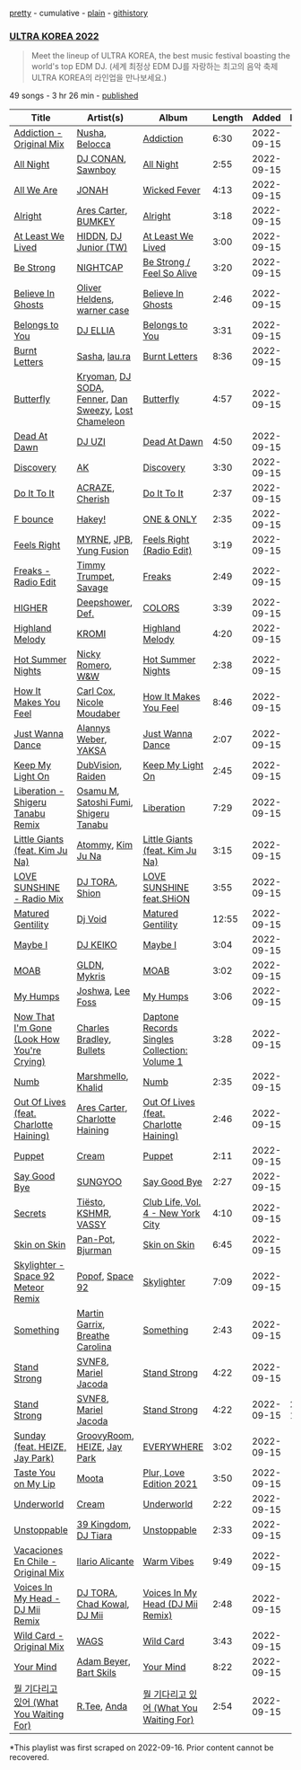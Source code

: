 [pretty](/playlists/pretty/37i9dQZF1DWWVmXpVB8Wtg.md) - cumulative - [plain](/playlists/plain/37i9dQZF1DWWVmXpVB8Wtg) - [githistory](https://github.githistory.xyz/mackorone/spotify-playlist-archive/blob/main/playlists/plain/37i9dQZF1DWWVmXpVB8Wtg)

### [ULTRA KOREA 2022](https://open.spotify.com/playlist/37i9dQZF1DWWVmXpVB8Wtg)

> Meet the lineup of ULTRA KOREA, the best music festival boasting the world's top EDM DJ\. \(세계 최정상 EDM DJ를 자랑하는 최고의 음악 축제 ULTRA KOREA의 라인업을 만나보세요.\)

49 songs - 3 hr 26 min - [published](https://open.spotify.com/playlist/5rTePWbhiuNAwoE97jsB5A)

| Title | Artist(s) | Album | Length | Added | Removed |
|---|---|---|---|---|---|
| [Addiction \- Original Mix](https://open.spotify.com/track/5WVYs7RVxu9RyFfOMBFsxI) | [Nusha](https://open.spotify.com/artist/5jsGnMw1mnU4FfhhcXUR6Q), [Belocca](https://open.spotify.com/artist/3jcvzSheHd14vjraXHLGPN) | [Addiction](https://open.spotify.com/album/3eVU8slwm0M3yv43Xvjk4F) | 6:30 | 2022-09-15 |  |
| [All Night](https://open.spotify.com/track/7rKGvXnpU864MlZBrqM8P2) | [DJ CONAN](https://open.spotify.com/artist/5embnPI6kgIoUo47TzSfk5), [Sawnboy](https://open.spotify.com/artist/3XP2WAwVCQTNWPP39DLAo6) | [All Night](https://open.spotify.com/album/0VvR01R52Uy6lCFDr0cTYb) | 2:55 | 2022-09-15 |  |
| [All We Are](https://open.spotify.com/track/3ve9uFSUtkEhk22tmcHHuK) | [JONAH](https://open.spotify.com/artist/3Rmw0IldYoch0L6XmTjQO4) | [Wicked Fever](https://open.spotify.com/album/24AO60xtlSOo98ZobfTRqI) | 4:13 | 2022-09-15 |  |
| [Alright](https://open.spotify.com/track/3YwRisfTPmDXtZ1Lnz6Fpr) | [Ares Carter](https://open.spotify.com/artist/5fSYYJ4qdUSyvj2q0YdHEF), [BUMKEY](https://open.spotify.com/artist/3vhZuZdMksbnJwoE3AwpXq) | [Alright](https://open.spotify.com/album/4tPe3h6ShVtDHo3TOeyqIL) | 3:18 | 2022-09-15 |  |
| [At Least We Lived](https://open.spotify.com/track/29WqnrGn0sDbmvQThjzccT) | [HIDDN](https://open.spotify.com/artist/0wqZ6mvk4DfOvtQUVniOCX), [DJ Junior \(TW\)](https://open.spotify.com/artist/5guBrcv1BxjlJdKlW8MNyh) | [At Least We Lived](https://open.spotify.com/album/6cy1GfyhnUxiIIvNxzkFfT) | 3:00 | 2022-09-15 |  |
| [Be Strong](https://open.spotify.com/track/3HYlMMRwGfDtbJBTA5XJ5c) | [NIGHTCAP](https://open.spotify.com/artist/6zQzf5rafx9QyRokaqO4qH) | [Be Strong / Feel So Alive](https://open.spotify.com/album/56MfOl25QadLcpTnGND4p0) | 3:20 | 2022-09-15 |  |
| [Believe In Ghosts](https://open.spotify.com/track/0HVwpwnXY2L0M7VW1PbH5F) | [Oliver Heldens](https://open.spotify.com/artist/5nki7yRhxgM509M5ADlN1p), [warner case](https://open.spotify.com/artist/106OuakzOxxbXTuigEEf01) | [Believe In Ghosts](https://open.spotify.com/album/5VuscFaM5Rx8Irbv4vD8uX) | 2:46 | 2022-09-15 |  |
| [Belongs to You](https://open.spotify.com/track/4LyxoSitap4FxNOHYFqzfL) | [DJ ELLIA](https://open.spotify.com/artist/2DNF9ruMIYBLiMC9VhcGim) | [Belongs to You](https://open.spotify.com/album/7BjMnzmYmtdkcufDv08NOq) | 3:31 | 2022-09-15 |  |
| [Burnt Letters](https://open.spotify.com/track/3pFW7d9NJbOo6SHUg2b7j0) | [Sasha](https://open.spotify.com/artist/6u4jLGLPuarS3i2XWHVxoS), [lau.ra](https://open.spotify.com/artist/3uOdNUjwD6hhOh1z2dQEIn) | [Burnt Letters](https://open.spotify.com/album/7ETDlM2iAQnsEiaV57LvNa) | 8:36 | 2022-09-15 |  |
| [Butterfly](https://open.spotify.com/track/4PicxfQvmRzTJjlLJpd5UF) | [Kryoman](https://open.spotify.com/artist/3eFV1Kz5RElOgNs7QG8775), [DJ SODA](https://open.spotify.com/artist/6wcoqJ63l11D2yV9ViqIZA), [Fenner](https://open.spotify.com/artist/1vXQyBwSEmCLdSr6w2CuWr), [Dan Sweezy](https://open.spotify.com/artist/1nF5BnGUpglQRX7YE1WrYh), [Lost Chameleon](https://open.spotify.com/artist/4ct0Lml9CSOcrehSHHJArO) | [Butterfly](https://open.spotify.com/album/56vtihWmmdYxuI7tAetNfn) | 4:57 | 2022-09-15 |  |
| [Dead At Dawn](https://open.spotify.com/track/3aAC4lB26XRbCfJePIfANg) | [DJ UZI](https://open.spotify.com/artist/6RFHrECDirZboa7o1tdJrF) | [Dead At Dawn](https://open.spotify.com/album/3V6jEyjSAT0RhMPs5x4iGc) | 4:50 | 2022-09-15 |  |
| [Discovery](https://open.spotify.com/track/5bO33fxvcGqZp7Pw3zIQsj) | [AK](https://open.spotify.com/artist/33Cf4O1KAVbtQa00scMi2A) | [Discovery](https://open.spotify.com/album/2krPbH9goFZldIUjP7WfRE) | 3:30 | 2022-09-15 |  |
| [Do It To It](https://open.spotify.com/track/20on25jryn53hWghthWWW3) | [ACRAZE](https://open.spotify.com/artist/4pnp4w9g30yLfVIAFnZMRd), [Cherish](https://open.spotify.com/artist/1c70yCa8sRgIiQxl3HOEFo) | [Do It To It](https://open.spotify.com/album/58cd90Jkrovggh556JPN9L) | 2:37 | 2022-09-15 |  |
| [F bounce](https://open.spotify.com/track/35O8zEXyhh1SuJIQ8DkY4o) | [Hakey!](https://open.spotify.com/artist/47PUGhRs62FkExtYhQdRq9) | [ONE & ONLY](https://open.spotify.com/album/4i6d1tI5HvydJUhROb1aci) | 2:35 | 2022-09-15 |  |
| [Feels Right](https://open.spotify.com/track/0ntQOeCxfO9wuGJXFv5D6d) | [MYRNE](https://open.spotify.com/artist/41DKMtAnhVo7aDeluAHDJg), [JPB](https://open.spotify.com/artist/0t5H8FcoVPzn4sVeNxibMU), [Yung Fusion](https://open.spotify.com/artist/0daSHuKxoXYl50HIQ9aKzt) | [Feels Right \(Radio Edit\)](https://open.spotify.com/album/27Mt9d7Kd3EhQpK9MxO0qf) | 3:19 | 2022-09-15 |  |
| [Freaks \- Radio Edit](https://open.spotify.com/track/4f3NHOxgC8Bg21IJBg4cZ3) | [Timmy Trumpet](https://open.spotify.com/artist/0CbeG1224FS58EUx4tPevZ), [Savage](https://open.spotify.com/artist/1GbrJTB56Xs4XQGlmVbaCf) | [Freaks](https://open.spotify.com/album/2XuqIiYNrr15UYsmll2B3z) | 2:49 | 2022-09-15 |  |
| [HIGHER](https://open.spotify.com/track/4oGZCvLL7bk8dico4GeQlF) | [Deepshower](https://open.spotify.com/artist/117Rg4kISlVXLtYDzYL7gS), [Def.](https://open.spotify.com/artist/7fgL4SG4e92nmJ3GuTpz58) | [COLORS](https://open.spotify.com/album/4g9zqr1nUB5QFzUAxvabvi) | 3:39 | 2022-09-15 |  |
| [Highland Melody](https://open.spotify.com/track/0KIMqbKvC0oAul3nEgrJUx) | [KROMI](https://open.spotify.com/artist/554qDHSwsDfX0qOfyxQjWs) | [Highland Melody](https://open.spotify.com/album/0gsuc7oBO94siaPxcLgX7U) | 4:20 | 2022-09-15 |  |
| [Hot Summer Nights](https://open.spotify.com/track/5pNXsc6Vu9pY33RN5FoMGc) | [Nicky Romero](https://open.spotify.com/artist/5ChF3i92IPZHduM7jN3dpg), [W&W](https://open.spotify.com/artist/2rTo8KIkBTFjQS7VvaKYQ4) | [Hot Summer Nights](https://open.spotify.com/album/33tjn6gH8k3IbAFzCqGrRQ) | 2:38 | 2022-09-15 |  |
| [How It Makes You Feel](https://open.spotify.com/track/1VIaMdoWo7iNLoxdAJJoHK) | [Carl Cox](https://open.spotify.com/artist/19SmlbABtI4bXz864MLqOS), [Nicole Moudaber](https://open.spotify.com/artist/7ixDtqtITfqx5lZQGh5gKe) | [How It Makes You Feel](https://open.spotify.com/album/0IrIIRAzh0iG3wbZQJ8YnM) | 8:46 | 2022-09-15 |  |
| [Just Wanna Dance](https://open.spotify.com/track/4ID2pHUWPPXPiJzaEwbCEH) | [Alannys Weber](https://open.spotify.com/artist/5vj4CW7CNhPrHbD7zc8SAu), [YAKSA](https://open.spotify.com/artist/74UHQxfQtHHY7FgP7qkRzR) | [Just Wanna Dance](https://open.spotify.com/album/6ZGmi3zSmG1sScW8ru5MQL) | 2:07 | 2022-09-15 |  |
| [Keep My Light On](https://open.spotify.com/track/5zADzgQPu2VDODCcXANZou) | [DubVision](https://open.spotify.com/artist/3XINWZaloea97SIRiyTJxX), [Raiden](https://open.spotify.com/artist/4YXNoMVTHRt01jYaKXTumJ) | [Keep My Light On](https://open.spotify.com/album/3HcZw9vfH6krvhgkhfkWSW) | 2:45 | 2022-09-15 |  |
| [Liberation \- Shigeru Tanabu Remix](https://open.spotify.com/track/4Og2JTTYcDKV34FS7mj9n8) | [Osamu M](https://open.spotify.com/artist/6ERKdL9fnhgo7urWSNyC3i), [Satoshi Fumi](https://open.spotify.com/artist/38WQYltQVhjRe966Qen0UO), [Shigeru Tanabu](https://open.spotify.com/artist/0nN0tQcZ82WRjLTyqrQid0) | [Liberation](https://open.spotify.com/album/5TJJF2etjUulvG3bwqzl6D) | 7:29 | 2022-09-15 |  |
| [Little Giants \(feat\. Kim Ju Na\)](https://open.spotify.com/track/6fuTdkCGJ7hsFsOEmks2YJ) | [Atommy](https://open.spotify.com/artist/6uLot3WsFduJ9MEvdvz9GV), [Kim Ju Na](https://open.spotify.com/artist/1X5nPhrZ9fXydM5Q1Mzi4m) | [Little Giants \(feat\. Kim Ju Na\)](https://open.spotify.com/album/5lPSLNzOyhGcZniHN0zSQ4) | 3:15 | 2022-09-15 |  |
| [LOVE SUNSHINE \- Radio Mix](https://open.spotify.com/track/1bfrKEytru65i7Q1mn9YZl) | [DJ TORA](https://open.spotify.com/artist/3hBt6RvhQQlRIeDiNH2HeS), [Shion](https://open.spotify.com/artist/67isecgMVenjxJ3jipKDnQ) | [LOVE SUNSHINE feat.SHiON](https://open.spotify.com/album/6ULQgSPnKhY6a2oA2LPmSn) | 3:55 | 2022-09-15 |  |
| [Matured Gentility](https://open.spotify.com/track/75qHcAAqzajbzKV9WLmdbk) | [Dj Void](https://open.spotify.com/artist/53Cd2RdnIpJIjiSNBSz7GQ) | [Matured Gentility](https://open.spotify.com/album/37ew4eBhDg3RXKCOHlr2Zn) | 12:55 | 2022-09-15 |  |
| [Maybe I](https://open.spotify.com/track/151QJmJUuopi0h6zbABYlX) | [DJ KEIKO](https://open.spotify.com/artist/0Xi1WX8JNayhDKMoDxJX6g) | [Maybe I](https://open.spotify.com/album/0uttTlQtihX8o1JOBgH8oH) | 3:04 | 2022-09-15 |  |
| [MOAB](https://open.spotify.com/track/20yjVD5V9XT87BhgmScgxG) | [GLDN](https://open.spotify.com/artist/6a4KLb4BJJNm3uJVKNEvWP), [Mykris](https://open.spotify.com/artist/74FoBhis1hShJt1oBnmXkC) | [MOAB](https://open.spotify.com/album/55M9ApHxvAbAGvG5lbWyj0) | 3:02 | 2022-09-15 |  |
| [My Humps](https://open.spotify.com/track/3BbD2sqk7P7Rc9V0KF9o4s) | [Joshwa](https://open.spotify.com/artist/1PzAgFVk9v8cxn9flrqrv5), [Lee Foss](https://open.spotify.com/artist/44T94QQEc60Jf7kqGY6Rip) | [My Humps](https://open.spotify.com/album/4mnGRL7lErjyRJsoCwgJT4) | 3:06 | 2022-09-15 |  |
| [Now That I'm Gone \(Look How You're Crying\)](https://open.spotify.com/track/6Qotee3wIEu3PUTsXLJbnG) | [Charles Bradley](https://open.spotify.com/artist/462T0buQ5ScBUQCRpodDRf), [Bullets](https://open.spotify.com/artist/0ixVJf1V8RA00Wj4C8C79a) | [Daptone Records Singles Collection: Volume 1](https://open.spotify.com/album/7JJziPgPVZJWmTXxsAaDAP) | 3:28 | 2022-09-15 |  |
| [Numb](https://open.spotify.com/track/10xV5l9nhLvFpR8mqzs0bL) | [Marshmello](https://open.spotify.com/artist/64KEffDW9EtZ1y2vBYgq8T), [Khalid](https://open.spotify.com/artist/6LuN9FCkKOj5PcnpouEgny) | [Numb](https://open.spotify.com/album/3SBeYxkc3Ce7lanK0f3epk) | 2:35 | 2022-09-15 |  |
| [Out Of Lives \(feat\. Charlotte Haining\)](https://open.spotify.com/track/2vonFHQE4R9VsEktEH6kNQ) | [Ares Carter](https://open.spotify.com/artist/5fSYYJ4qdUSyvj2q0YdHEF), [Charlotte Haining](https://open.spotify.com/artist/2XRjIwgD0UiJXtx7Xzfy7w) | [Out Of Lives \(feat\. Charlotte Haining\)](https://open.spotify.com/album/4vcpZ5tZDmXUcSZAVkOke5) | 2:46 | 2022-09-15 |  |
| [Puppet](https://open.spotify.com/track/0ehGrMuw8VqVK3wz5xCk5s) | [Cream](https://open.spotify.com/artist/1d1dWkQxaKGW8mnZLmo4dr) | [Puppet](https://open.spotify.com/album/0FtiUhuWshUIS6mB0h90C9) | 2:11 | 2022-09-15 |  |
| [Say Good Bye](https://open.spotify.com/track/28wpHGozJtShA2FNy6wLU1) | [SUNGYOO](https://open.spotify.com/artist/2XHuEfa7Twhus6j7omuKb8) | [Say Good Bye](https://open.spotify.com/album/6VjmQihXEP1KPPsOZkBS2b) | 2:27 | 2022-09-15 |  |
| [Secrets](https://open.spotify.com/track/0NIC4unbe5KZOp1d9T7OaF) | [Tiësto](https://open.spotify.com/artist/2o5jDhtHVPhrJdv3cEQ99Z), [KSHMR](https://open.spotify.com/artist/2wX6xSig4Rig5kZU6ePlWe), [VASSY](https://open.spotify.com/artist/7HqEmV7FeCi16bQyHMpIrF) | [Club Life, Vol\. 4 \- New York City](https://open.spotify.com/album/57bABnvvPfNhBQRI70dqlU) | 4:10 | 2022-09-15 |  |
| [Skin on Skin](https://open.spotify.com/track/4Za6z9eWjkArKOA8xalmqN) | [Pan\-Pot](https://open.spotify.com/artist/6OQOvP7RAdmAKVXXQqD0Se), [Bjurman](https://open.spotify.com/artist/2Mah50rowOCI0gYAZOaLbY) | [Skin on Skin](https://open.spotify.com/album/3iwxFlpwd2wuIUZgnMGVzZ) | 6:45 | 2022-09-15 |  |
| [Skylighter \- Space 92 Meteor Remix](https://open.spotify.com/track/0FtATT9vuXJLZGkA9PESMx) | [Popof](https://open.spotify.com/artist/4f2K0RSYyxP4TUyZu1azYB), [Space 92](https://open.spotify.com/artist/6TVdVlY6irsNPkMHT2HkfD) | [Skylighter](https://open.spotify.com/album/5GaQ4dj4Ln5cOO4C8Fb28P) | 7:09 | 2022-09-15 |  |
| [Something](https://open.spotify.com/track/6LHXb1sGs72iTmpSr0603b) | [Martin Garrix](https://open.spotify.com/artist/60d24wfXkVzDSfLS6hyCjZ), [Breathe Carolina](https://open.spotify.com/artist/53M4Iv2RkzzxFFvW2B1jhC) | [Something](https://open.spotify.com/album/7GFLvptwUjJfXt21DbQmQQ) | 2:43 | 2022-09-15 |  |
| [Stand Strong](https://open.spotify.com/track/2Vl9YLdLXa6oViIhKJIxCe) | [SVNF8](https://open.spotify.com/artist/5K3s5fnJzDpLDd622LmQVX), [Mariel Jacoda](https://open.spotify.com/artist/0eqWbinsRY0hNZ2cW9zwwQ) | [Stand Strong](https://open.spotify.com/album/7MVNs6WRm0gUdPu1r62z2U) | 4:22 | 2022-09-15 |  |
| [Stand Strong](https://open.spotify.com/track/32jbAQXzokV72zXiU6MwDk) | [SVNF8](https://open.spotify.com/artist/5K3s5fnJzDpLDd622LmQVX), [Mariel Jacoda](https://open.spotify.com/artist/6Kes5J1pMUQE5jxeOx5MO4) | [Stand Strong](https://open.spotify.com/album/0vaMNDgLAbfPbBvW35vyjo) | 4:22 | 2022-09-15 | 2022-10-13 |
| [Sunday \(feat\. HEIZE, Jay Park\)](https://open.spotify.com/track/0JJeoiCAa1hwcBsPxBN2w4) | [GroovyRoom](https://open.spotify.com/artist/29HqjVbJr3vsc2l6BTI4eB), [HEIZE](https://open.spotify.com/artist/5dCvSnVduaFleCnyy98JMo), [Jay Park](https://open.spotify.com/artist/4XDi67ZENZcbfKnvMnTYsI) | [EVERYWHERE](https://open.spotify.com/album/3046u4AKfbzmAxslPFkiP7) | 3:02 | 2022-09-15 |  |
| [Taste You on My Lip](https://open.spotify.com/track/6wnbmHzVh5B1g2MfE5XCYo) | [Moota](https://open.spotify.com/artist/3g6PTm1Lkdy6y3BqZrrgDE) | [Plur, Love Edition 2021](https://open.spotify.com/album/3xbSYjttRvg97NNDLK21Sb) | 3:50 | 2022-09-15 |  |
| [Underworld](https://open.spotify.com/track/3L7zm4Oxg8UOr0Q7vYGyAc) | [Cream](https://open.spotify.com/artist/1d1dWkQxaKGW8mnZLmo4dr) | [Underworld](https://open.spotify.com/album/7jMKWla0HcIxnaFMusH5tV) | 2:22 | 2022-09-15 |  |
| [Unstoppable](https://open.spotify.com/track/1ChzSWl0Pb4jFShtmDf6MK) | [39 Kingdom](https://open.spotify.com/artist/2JnQtHnHjylFjCDkYAiH1E), [DJ Tiara](https://open.spotify.com/artist/3d6DPNGqyror7qe0EI8sbk) | [Unstoppable](https://open.spotify.com/album/7y681bknYU29B9Z4sX6Uz3) | 2:33 | 2022-09-15 |  |
| [Vacaciones En Chile \- Original Mix](https://open.spotify.com/track/7CKsgEdJNFTDqWgk3XD1XB) | [Ilario Alicante](https://open.spotify.com/artist/4dCGOzY3HL7dZnQ8XU7DDD) | [Warm Vibes](https://open.spotify.com/album/1J8JYqCBf5o9Sp9MAFXbze) | 9:49 | 2022-09-15 |  |
| [Voices In My Head \- DJ Mii Remix](https://open.spotify.com/track/4bk0S0gMfbC2Qu5nJdGf4r) | [DJ TORA](https://open.spotify.com/artist/3hBt6RvhQQlRIeDiNH2HeS), [Chad Kowal](https://open.spotify.com/artist/3iWVcAb4L9XtNmAmHkcJUa), [DJ Mii](https://open.spotify.com/artist/5RqV5Ga5EPI4NlgsiELB4m) | [Voices In My Head \(DJ Mii Remix\)](https://open.spotify.com/album/7CZGyjxa4sxZLMF1UMngVf) | 2:48 | 2022-09-15 |  |
| [Wild Card \- Original Mix](https://open.spotify.com/track/4SGS2NVJMBxHaQKxdENjaC) | [WAGS](https://open.spotify.com/artist/5vbuZ8h6kjV38LGh8uQJ1i) | [Wild Card](https://open.spotify.com/album/1BnTIze8TO8ZT9J7tulrbf) | 3:43 | 2022-09-15 |  |
| [Your Mind](https://open.spotify.com/track/1WsHKAuN9vDthcmimdqqaY) | [Adam Beyer](https://open.spotify.com/artist/1btv9qmIpbp7q1ixCYNdHu), [Bart Skils](https://open.spotify.com/artist/6iWBjg4b4ll4jLiParnWXT) | [Your Mind](https://open.spotify.com/album/07lumzt0xDO5eyuWwvevAJ) | 8:22 | 2022-09-15 |  |
| [뭘 기다리고 있어 \(What You Waiting For\)](https://open.spotify.com/track/0zWDxMqxq7bGDmZEl7Cye8) | [R.Tee](https://open.spotify.com/artist/0dfMk1lwRlX5Zmg2KHjwjN), [Anda](https://open.spotify.com/artist/2PZt7SATrAxsNG60Mqkan4) | [뭘 기다리고 있어 \(What You Waiting For\)](https://open.spotify.com/album/0GPaKzASwZiS68S5IkshKC) | 2:54 | 2022-09-15 |  |

\*This playlist was first scraped on 2022-09-16. Prior content cannot be recovered.
